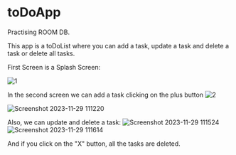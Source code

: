 # toDoApp
Practising ROOM DB.

This app is a toDoList where you can add a task, update a task and delete a task or delete all tasks.

First Screen is a Splash Screen:

![1](https://github.com/Bianca2307/toDoApp/assets/97783376/1442900b-1081-4b9e-a211-211565672d46)

In the second screen we can add a task clicking on the plus button 
![2](https://github.com/Bianca2307/toDoApp/assets/97783376/a82baf9b-33f7-40a2-92cb-6de94a343d3c)

![Screenshot 2023-11-29 111220](https://github.com/Bianca2307/toDoApp/assets/97783376/304f9f82-0bc5-402c-aa7b-640efee25ba2)


Also, we can update and delete a task:
![Screenshot 2023-11-29 111524](https://github.com/Bianca2307/toDoApp/assets/97783376/0c48000a-ac20-4ccf-bc95-24dd467e6727)
![Screenshot 2023-11-29 111614](https://github.com/Bianca2307/toDoApp/assets/97783376/e1f3b642-d0b2-4edf-98db-5722121ba0c6)

And if you click on the "X" button, all the tasks are deleted.
